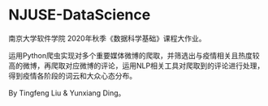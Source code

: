 # NJUSE-DataScience
南京大学软件学院 2020年秋季《数据科学基础》课程大作业。

运用Python爬虫实现对多个重要媒体微博的爬取，并筛选出与疫情相关且热度较高的微博，再爬取对应微博的评论，运用NLP相关工具对爬取到的评论进行处理，得到疫情各阶段的词云和大众心态分布。

By Tingfeng Liu & Yunxiang Ding。
